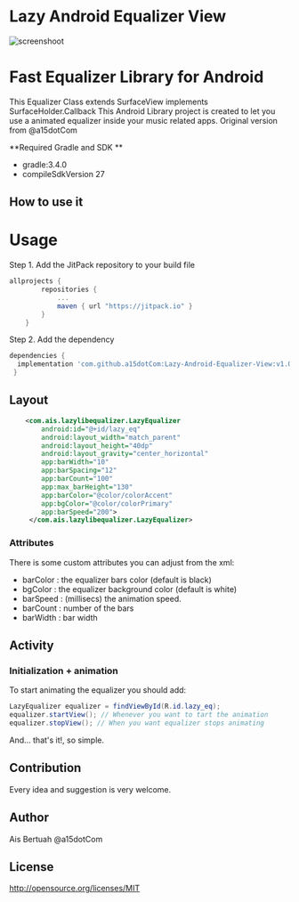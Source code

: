 # Lazy Android Equalizer View

![screenshoot](https://github.com/a15dotCom/Lazy-Android-Equalizer-View/blob/master/screenshot.png "Lazy Android Equalizer View")

Fast Equalizer Library for Android 
==================================
This Equalizer Class extends SurfaceView implements SurfaceHolder.Callback
This Android Library project is created to let you use a animated equalizer inside your music related apps. Original version
from @a15dotCom

**Required Gradle and SDK **
- gradle:3.4.0
- compileSdkVersion 27

How to use it
----------------------

# Usage
Step 1. Add the JitPack repository to your build file
```groovy
allprojects {
        repositories {
            ...
            maven { url "https://jitpack.io" }
        }
    }
```
Step 2. Add the dependency
```groovy
dependencies {
  implementation 'com.github.a15dotCom:Lazy-Android-Equalizer-View:v1.0-SNAPSHOT'
 }
 ```

## Layout

````xml
    <com.ais.lazylibequalizer.LazyEqualizer
        android:id="@+id/lazy_eq"
        android:layout_width="match_parent"
        android:layout_height="40dp"
        android:layout_gravity="center_horizontal"
        app:barWidth="10"
        app:barSpacing="12"
        app:barCount="100"
        app:max_barHeight="130"
        app:barColor="@color/colorAccent"
        app:bgColor="@color/colorPrimary"
        app:barSpeed="200">
     </com.ais.lazylibequalizer.LazyEqualizer>
````

### Attributes

There is some custom attributes you can adjust from the xml:
 - barColor : the equalizer bars color (default is black)
 - bgColor : the equalizer background color (default is white)
 - barSpeed : (millisecs) the animation speed.
 - barCount :  number of the bars
 - barWidth : bar width
 
## Activity

### Initialization + animation

To start animating the equalizer you should add:

````java
LazyEqualizer equalizer = findViewById(R.id.lazy_eq);
equalizer.startView(); // Whenever you want to tart the animation
equalizer.stopView(); // When you want equalizer stops animating
````
And... that's it!, so simple.


Contribution
------------
Every idea and suggestion is very welcome.

Author
--------
Ais Bertuah @a15dotCom

License
-------
http://opensource.org/licenses/MIT

